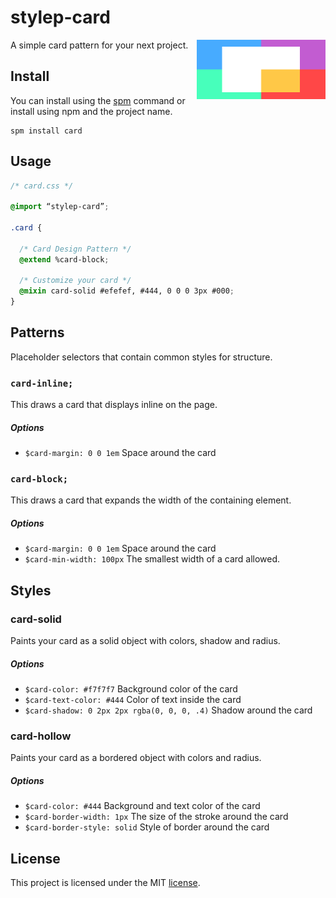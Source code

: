 # stylep-card

<img src=giticon.png title=stylep-card align=right height=95>

A simple card pattern for your next project.

## Install
You can install using the [spm](https://github.com/stylep/stylep) command or install using npm and the project name.

``` shell
spm install card
```

## Usage
``` css
/* card.css */

@import “stylep-card”;

.card {

  /* Card Design Pattern */
  @extend %card-block;

  /* Customize your card */
  @mixin card-solid #efefef, #444, 0 0 0 3px #000;
}
```

## Patterns
Placeholder selectors that contain common styles for structure.

### `card-inline;`
This draws a card that displays inline on the page.

##### Options

* `$card-margin: 0 0 1em` Space around the card

### `card-block;`
This draws a card that expands the width of the containing element.

##### Options

* `$card-margin: 0 0 1em` Space around the card
* `$card-min-width: 100px` The smallest width of a card allowed.

## Styles

### card-solid
Paints your card as a solid object with colors, shadow and radius.

##### Options

* `$card-color: #f7f7f7` Background color of the card
* `$card-text-color: #444` Color of text inside the card
* `$card-shadow: 0 2px 2px rgba(0, 0, 0, .4)` Shadow around the card

### card-hollow
Paints your card as a bordered object with colors and radius.

##### Options

* `$card-color: #444` Background and text color of the card
* `$card-border-width: 1px` The size of the stroke around the card
* `$card-border-style: solid` Style of border around the card

## License
This project is licensed under the MIT [license](LICENSE).
